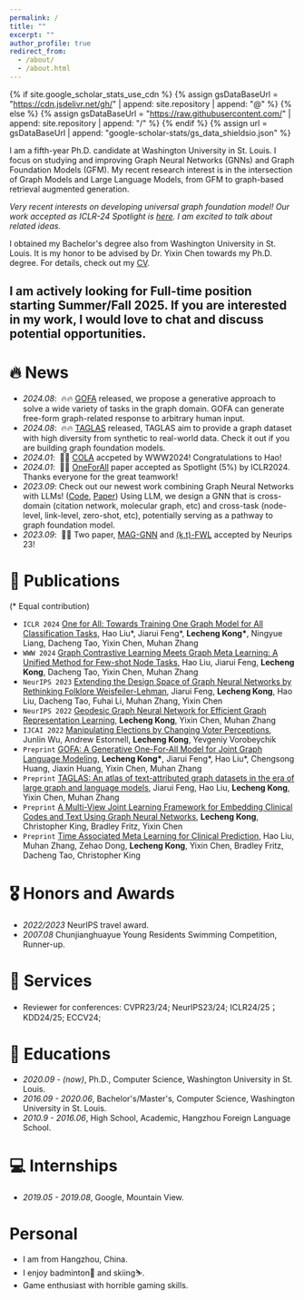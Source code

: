 ```yaml
---
permalink: /
title: ""
excerpt: ""
author_profile: true
redirect_from: 
  - /about/
  - /about.html
---
```


{% if site.google_scholar_stats_use_cdn %}
{% assign gsDataBaseUrl = "https://cdn.jsdelivr.net/gh/" | append: site.repository | append: "@" %}
{% else %}
{% assign gsDataBaseUrl = "https://raw.githubusercontent.com/" | append: site.repository | append: "/" %}
{% endif %}
{% assign url = gsDataBaseUrl | append: "google-scholar-stats/gs_data_shieldsio.json" %}

<span class='anchor' id='about-me'></span>

I am a fifth-year Ph.D. candidate at Washington University in St. Louis. I focus on studying and improving Graph Neural Networks (GNNs) and Graph Foundation Models (GFM). My recent research interest is in the intersection of Graph Models and Large Language Models, from GFM to graph-based retrieval augmented generation.

*Very recent interests on developing universal graph foundation model! Our work accepted as ICLR-24 Spotlight is [here](https://arxiv.org/abs/2310.00149). I am excited to talk about related ideas.*

I obtained my Bachelor's degree also from Washington University in St. Louis. It is my honor to be advised by Dr. Yixin Chen towards my Ph.D. degree. For details, check out my [CV](https://github.com/LechengKong/LechengKong.github.io/blob/main/docs/resume.pdf).


<h2>I am actively looking for Full-time position starting Summer/Fall 2025. If you are interested in my work, I would love to chat and discuss potential opportunities.</h2>

# 🔥 News
- *2024.08*: &nbsp;🔥🔥 [GOFA](https://arxiv.org/abs/2407.09709) released, we propose a generative approach to solve a wide variety of tasks in the graph domain. GOFA can generate free-form graph-related response to arbitrary human input.
- *2024.08*: &nbsp;🔥🔥 [TAGLAS](https://arxiv.org/abs/2406.14683) released, TAGLAS aim to provide a graph dataset with high diversity from synthetic to real-world data. Check it out if you are building graph foundation models.
- *2024.01*: &nbsp;🎉🎉 [COLA](https://arxiv.org/abs/2309.10376) accpeted by WWW2024! Congratulations to Hao!
- *2024.01*: &nbsp;🎉🎉 [OneForAll](https://arxiv.org/abs/2310.00149) paper accepted as Spotlight (5%) by ICLR2024. Thanks everyone for the great teamwork!
- *2023.09*: Check out our newest work combining Graph Neural Networks with LLMs! ([Code](https://github.com/LechengKong/OneForAll), [Paper](https://arxiv.org/abs/2310.00149)) Using LLM, we design a GNN that is cross-domain (citation network, molecular graph, etc) and cross-task (node-level, link-level, zero-shot, etc), potentially serving as a pathway to graph foundation model.
- *2023.09*: &nbsp;🎉🎉 Two paper, [MAG-GNN](https://openreview.net/forum?id=K4FK7I8Jnl) and [(k,t)-FWL](https://openreview.net/forum?id=UlJcZoawgU) accepted by Neurips 23!

# 📝 Publications
(\* Equal contribution) 
- `ICLR 2024` [One for All: Towards Training One Graph Model for All Classification Tasks](https://arxiv.org/abs/2310.00149), Hao Liu\*, Jiarui Feng\*, **Lecheng Kong\***, Ningyue Liang, Dacheng Tao, Yixin Chen, Muhan Zhang
- `WWW 2024` [Graph Contrastive Learning Meets Graph Meta Learning: A Unified Method for Few-shot Node Tasks](https://arxiv.org/abs/2309.10376), Hao Liu, Jiarui Feng, **Lecheng Kong**, Dacheng Tao, Yixin Chen, Muhan Zhang
- `NeurIPS 2023` [Extending the Design Space of Graph Neural Networks by Rethinking Folklore Weisfeiler-Lehman](https://arxiv.org/abs/2306.03266), Jiarui Feng, **Lecheng Kong**, Hao Liu, Dacheng Tao, Fuhai Li, Muhan Zhang, Yixin Chen
- `NeurIPS 2022` [Geodesic Graph Neural Network for Efficient Graph Representation Learning](https://arxiv.org/abs/2210.02636), **Lecheng Kong**, Yixin Chen, Muhan Zhang
- `IJCAI 2022` [Manipulating Elections by Changing Voter Perceptions](https://arxiv.org/abs/2205.00102), Junlin Wu, Andrew Estornell, **Lecheng Kong**, Yevgeniy Vorobeychik
- `Preprint` [GOFA: A Generative One-For-All Model for Joint Graph Language Modeling](https://arxiv.org/abs/2407.09709), **Lecheng Kong\***, Jiarui Feng\*, Hao Liu\*, Chengsong Huang, Jiaxin Huang, Yixin Chen, Muhan Zhang
- `Preprint` [TAGLAS: An atlas of text-attributed graph datasets in the era of large graph and language models](https://arxiv.org/abs/2406.14683), Jiarui Feng, Hao Liu, **Lecheng Kong**, Yixin Chen, Muhan Zhang
- `Preprint` [A Multi-View Joint Learning Framework for Embedding Clinical Codes and Text Using Graph Neural Networks](https://arxiv.org/abs/2301.11608), **Lecheng Kong**, Christopher King, Bradley Fritz, Yixin Chen
- `Preprint` [Time Associated Meta Learning for Clinical Prediction](https://arxiv.org/abs/2303.02570), Hao Liu, Muhan Zhang, Zehao Dong, **Lecheng Kong**, Yixin Chen, Bradley Fritz, Dacheng Tao, Christopher King


# 🎖 Honors and Awards
- *2022/2023* NeurIPS travel award.
- *2007.08* Chunjianghuayue Young Residents Swimming Competition, Runner-up.

# 🤝 Services
- Reviewer for conferences: CVPR23/24; NeurIPS23/24; ICLR24/25；KDD24/25; ECCV24;

# 📖 Educations
- *2020.09 - (now)*, Ph.D., Computer Science, Washington University in St. Louis.
- *2016.09 - 2020.06*, Bachelor's/Master's, Computer Science, Washington University in St. Louis.
- *2010.9 - 2016.06*, High School, Academic, Hangzhou Foreign Language School.

# 💻 Internships
- *2019.05 - 2019.08*, Google, Mountain View.

# Personal
- I am from Hangzhou, China.
- I enjoy badminton🏸 and skiing⛷️.
- Game enthusiast with horrible gaming skills.